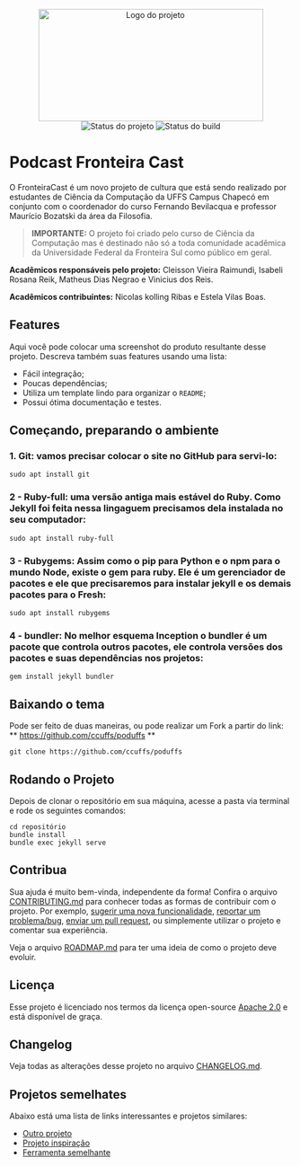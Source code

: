 <p align="center">
    <img width="400" height="200" src="http://uffs.cc/fronteiracast/img/fronteira-cast-logo-redondo.png" title="Logo do projeto"><br />
    <img src="https://img.shields.io/maintenance/yes/2019?style=for-the-badge" title="Status do projeto">
    <img src="https://img.shields.io/travis/ccuffs/template?style=for-the-badge" title="Status do build">
</p>

# Podcast Fronteira Cast

O FronteiraCast é um novo projeto de cultura que está sendo realizado por estudantes de Ciência da Computação da UFFS Campus Chapecó em conjunto com o coordenador do curso Fernando Bevilacqua e professor Maurício Bozatski da área da Filosofia.

> **IMPORTANTE:** O projeto foi criado pelo curso de Ciência da Computação mas é destinado não só a toda comunidade acadêmica da Universidade Federal da Fronteira Sul como público em geral.

**Acadêmicos responsáveis pelo projeto:** Cleisson Vieira Raimundi, Isabeli Rosana Reik, Matheus Dias Negrao e Vinicius dos Reis.

**Acadêmicos contribuintes:** Nicolas kolling Ribas e Estela Vilas Boas.

## Features

Aqui você pode colocar uma screenshot do produto resultante desse projeto. Descreva também suas features usando uma lista:

* Fácil integração;
* Poucas dependências;
* Utiliza um template lindo para organizar o `README`;
* Possui ótima documentação e testes.

## Começando, preparando o ambiente

### 1. Git: vamos precisar colocar o site no GitHub para servi-lo:

```
sudo apt install git
```

### 2 - Ruby-full: uma versão antiga mais estável do Ruby. Como Jekyll foi feita nessa lingaguem precisamos dela instalada no seu computador:

```
sudo apt install ruby-full
```

### 3 - Rubygems: Assim como o pip para Python e o npm para o mundo Node, existe o gem para ruby. Ele é um gerenciador de pacotes e ele que precisaremos para instalar jekyll e os demais pacotes para o Fresh:

```
sudo apt install rubygems
```

### 4 - bundler: No melhor esquema Inception o bundler é um pacote que controla outros pacotes, ele controla versões dos pacotes e suas dependências nos projetos:

```
gem install jekyll bundler
```

## Baixando o tema

Pode ser feito de duas maneiras, ou pode realizar um Fork a partir do link: ** https://github.com/ccuffs/poduffs **

```
git clone https://github.com/ccuffs/poduffs
```

## Rodando o Projeto

Depois de clonar o repositório em sua máquina, acesse a pasta via terminal e rode os seguintes comandos: 

```
cd repositório
bundle install
bundle exec jekyll serve
```


## Contribua

Sua ajuda é muito bem-vinda, independente da forma! Confira o arquivo [CONTRIBUTING.md](CONTRIBUTING.md) para conhecer todas as formas de contribuir com o projeto. Por exemplo, [sugerir uma nova funcionalidade](https://github.com/ccuffs/template/issues/new?assignees=&labels=&template=feature_request.md&title=), [reportar um problema/bug](https://github.com/ccuffs/template/issues/new?assignees=&labels=bug&template=bug_report.md&title=), [enviar um pull request](https://github.com/ccuffs/hacktoberfest/blob/master/docs/tutorial-pull-request.md), ou simplemente utilizar o projeto e comentar sua experiência.

Veja o arquivo [ROADMAP.md](ROADMAP.md) para ter uma ideia de como o projeto deve evoluir.


## Licença

Esse projeto é licenciado nos termos da licença open-source [Apache 2.0](https://choosealicense.com/licenses/apache-2.0/) e está disponível de graça.

## Changelog

Veja todas as alterações desse projeto no arquivo [CHANGELOG.md](CHANGELOG.md).

## Projetos semelhates

Abaixo está uma lista de links interessantes e projetos similares:

* [Outro projeto](https://github.com/projeto)
* [Projeto inspiração](https://github.com/projeto)
* [Ferramenta semelhante](https://github.com/projeto)
